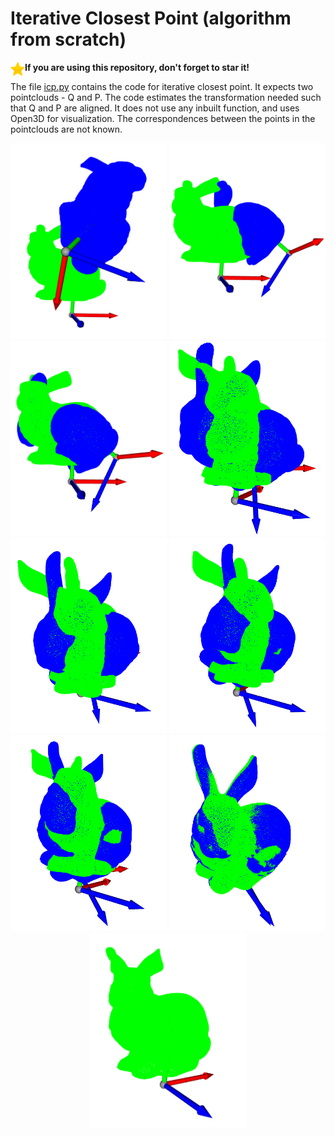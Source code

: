 # Iterative Closest Point (algorithm from scratch)

<img align="left" alt="Java" width="23px" src="misc/star.png"/>**If you are using this repository, don't forget to star it!**

The file [icp.py](icp.py) contains the code for iterative closest point. It expects two pointclouds - Q and P. The code estimates the transformation needed such that Q and P are aligned. It does not use any inbuilt function, and uses Open3D for visualization. The correspondences between the points in the pointclouds are not known. 

<p align="center">
  <img src="output/icp-0.png" width="250" />
  <img src="output/icp-1.png" width="250" /> 
  <img src="output/icp-9.png" width="250" />
  <img src="output/icp-17.png" width="250" />
  <img src="output/icp-25.png" width="250" /> 
  <img src="output/icp-33.png" width="250" />
  <img src="output/icp-41.png" width="250" />
  <img src="output/icp-57.png" width="250" /> 
  <img src="output/icp-65.png" width="250" />
</p>
